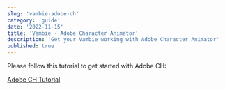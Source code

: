 ```yaml
---
slug: 'vambie-adobe-ch'
category: 'guide'
date: '2022-11-15'
title: 'Vambie - Adobe Character Animator'
description: 'Get your Vambie working with Adobe Character Animator'
published: true
---
```


Please follow this tutorial to get started with Adobe CH:

[Adobe CH Tutorial](https://www.youtube.com/watch?v=6s8xA-r3fQU)
